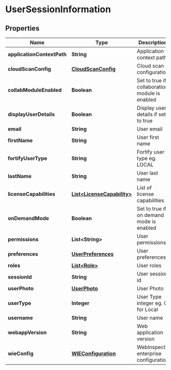 
# UserSessionInformation

## Properties
Name | Type | Description | Notes
------------ | ------------- | ------------- | -------------
**applicationContextPath** | **String** | Application context path | 
**cloudScanConfig** | [**CloudScanConfig**](CloudScanConfig.md) | Cloud scan configuration | 
**collabModuleEnabled** | **Boolean** | Set to true if collaboration module is enabled | 
**displayUserDetails** | **Boolean** | Display user details if set to true | 
**email** | **String** | User email | 
**firstName** | **String** | User first name | 
**fortifyUserType** | **String** | Fortify user type eg. LOCAL | 
**lastName** | **String** | User last name | 
**licenseCapabilities** | [**List&lt;LicenseCapability&gt;**](LicenseCapability.md) | List of license capabilities | 
**onDemandMode** | **Boolean** | Set to true if on demand mode is enabled | 
**permissions** | **List&lt;String&gt;** | User permissions | 
**preferences** | [**UserPreferences**](UserPreferences.md) | User preferences | 
**roles** | [**List&lt;Role&gt;**](Role.md) | User roles | 
**sessionId** | **String** | User session id | 
**userPhoto** | [**UserPhoto**](UserPhoto.md) | User Photo | 
**userType** | **Integer** | User Type integer eg. 0 for Local | 
**username** | **String** | User name | 
**webappVersion** | **String** | Web application version | 
**wieConfig** | [**WIEConfiguration**](WIEConfiguration.md) | WebInspect enterprise configuration | 



